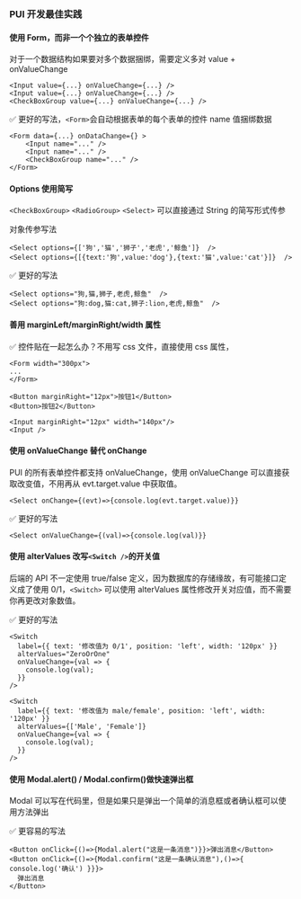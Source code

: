 ### PUI 开发最佳实践

#### 使用 Form，而非一个个独立的表单控件

对于一个数据结构如果要对多个数据捆绑，需要定义多对 value + onValueChange

```react
<Input value={...} onValueChange={...} />
<Input value={...} onValueChange={...} />
<CheckBoxGroup value={...} onValueChange={...} />
```

✅ 更好的写法，`<Form>`会自动根据表单的每个表单的控件 name 值捆绑数据

```react
<Form data={...} onDataChange={} >
	<Input name="..." />
	<Input name="..." />
	<CheckBoxGroup name="..." />
</Form>
```

#### Options 使用简写

`<CheckBoxGroup>` `<RadioGroup>` `<Select>` 可以直接通过 String 的简写形式传参

对象传参写法

```react
<Select options={['狗','猫','狮子','老虎','鲸鱼']}  />
<Select options={[{text:'狗',value:'dog'},{text:'猫',value:'cat'}]}  />
```

✅ 更好的写法

```react
<Select options="狗,猫,狮子,老虎,鲸鱼"  />
<Select options="狗:dog,猫:cat,狮子:lion,老虎,鲸鱼"  />
```

#### 善用 marginLeft/marginRight/width 属性

✅ 控件贴在一起怎么办？不用写 css 文件，直接使用 css 属性，

```react
<Form width="300px">
...
</Form>

<Button marginRight="12px">按钮1</Button>
<Button>按钮2</Button>

<Input marginRight="12px" width="140px"/>
<Input />
```

#### 使用 onValueChange 替代 onChange

PUI 的所有表单控件都支持 onValueChange，使用 onValueChange 可以直接获取改变值，不用再从 evt.target.value 中获取值。

```react
<Select onChange={(evt)=>{console.log(evt.target.value)}}
```

✅ 更好的写法

```react
<Select onValueChange={(val)=>{console.log(val)}}
```

#### 使用 alterValues 改写`<Switch />`的开关值

后端的 API 不一定使用 true/false 定义，因为数据库的存储缘故，有可能接口定义成了使用 0/1，`<Switch>` 可以使用 alterValues 属性修改开关对应值，而不需要你再更改对象数值。

✅ 更好的写法

```react
<Switch
  label={{ text: '修改值为 0/1', position: 'left', width: '120px' }}
  alterValues="ZeroOrOne"
  onValueChange={val => {
    console.log(val);
  }}
/>

<Switch
  label={{ text: '修改值为 male/female', position: 'left', width: '120px' }}
  alterValues={['Male', 'Female']}
  onValueChange={val => {
    console.log(val);
  }}
/>
```

#### 使用 Modal.alert() / Modal.confirm()做快速弹出框

Modal 可以写在代码里，但是如果只是弹出一个简单的消息框或者确认框可以使用方法弹出

✅ 更容易的写法

```react
<Button onClick={()=>{Modal.alert("这是一条消息")}}>弹出消息</Button>
<Button onClick={()=>{Modal.confirm("这是一条确认消息"),()=>{ console.log('确认') }}}>
  弹出消息
</Button>

```
